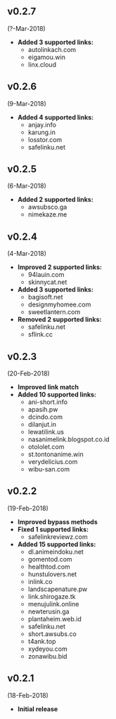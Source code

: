 ## v0.2.7
(?-Mar-2018)
* **Added 3 supported links:**
  * autolinkach.com
  * eigamou.win
  * linx.cloud
  
## v0.2.6
(9-Mar-2018)
* **Added 4 supported links:**
  * anjay.info
  * karung.in
  * losstor.com
  * safelinku.net

## v0.2.5
(6-Mar-2018)
* **Added 2 supported links:**
  * awsubsco.ga
  * nimekaze.me

## v0.2.4
(4-Mar-2018)
* **Improved 2 supported links:**
  * 94lauin.com
  * skinnycat.net
* **Added 3 supported links:**
  * bagisoft.net
  * designmyhomee.com
  * sweetlantern.com
* **Removed 2 supported links:**
  * safelinku.net
  * sflink.cc
  
## v0.2.3
(20-Feb-2018)
* **Improved link match**
* **Added 10 supported links:**
  * ani-short.info
  * apasih.pw
  * dcindo.com
  * dilanjut.in
  * lewatilink.us
  * nasanimelink.blogspot.co.id
  * otololet.com
  * st.tontonanime.win
  * verydelicius.com
  * wibu-san.com

## v0.2.2
(19-Feb-2018)
* **Improved bypass methods**
* **Fixed 1 supported links:**
  * safelinkreviewz.com
* **Added 15 supported links:**
  * dl.animeindoku.net
  * gomentod.com
  * healthtod.com
  * hunstulovers.net
  * inlink.co
  * landscapenature.pw
  * link.shirogaze.tk
  * menujulink.online
  * newterusin.ga
  * plantaheim.web.id
  * safelinku.net
  * short.awsubs.co
  * t4ank.top
  * xydeyou.com
  * zonawibu.bid

## v0.2.1
(18-Feb-2018)
* **Initial release**
